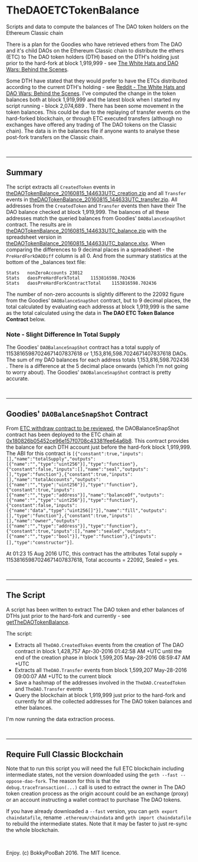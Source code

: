 # TheDAOETCTokenBalance
Scripts and data to compute the balances of The DAO token holders on the Ethereum Classic chain

There is a plan for the Goodies who have retrieved ethers from The DAO and it's child DAOs on the Ethereum Classic chain to distribute the ethers (ETC) to The DAO token holders (DTH) based on the DTH's holding just prior to the hard-fork at block 1,919,999 - see [The White Hats and DAO Wars: Behind the Scenes](https://blog.bity.com/2016/08/13/the-white-hats-and-dao-wars-behind-the-scenes/). 

Some DTH have stated that they would prefer to have the ETCs distributed according to the current DTH's holding - see [Reddit - The White Hats and DAO Wars: Behind the Scenes](https://www.reddit.com/r/ethereum/comments/4xlxd3/the_white_hats_and_dao_wars_behind_the_scenes/). I've computed the change in the token balances both at block 1,919,999 and the latest block when I started my script running - block 2,074,689 . There has been some movement in the token balances. This could be due to the replaying of transfer events on the hard-forked blockchain, or through ETC executed transfers (although no exchanges have offered any trading of The DAO tokens on the Classic chain). The data is in the balances file if anyone wants to analyse these post-fork transfers on the Classic chain.

<br />

---

## Summary
The script extracts all `CreatedToken` events in [theDAOTokenBalance_20160815_144633UTC_creation.zip](https://github.com/bokkypoobah/TheDAOETCTokenBalance/blob/master/theDAOTokenBalance_20160815_144633UTC_creation.zip) and all `Transfer` events in [theDAOTokenBalance_20160815_144633UTC_transfer.zip](https://github.com/bokkypoobah/TheDAOETCTokenBalance/blob/master/theDAOTokenBalance_20160815_144633UTC_transfer.zip). All addresses from the `CreatedToken` and `Transfer` events then have their The DAO balance checked at block 1,919,999. The balances of all these addresses match the queried balances from Goodies' `DAOBalanceSnapShot` contract. The results are in [theDAOTokenBalance_20160815_144633UTC_balance.zip](https://github.com/bokkypoobah/TheDAOETCTokenBalance/blob/master/theDAOTokenBalance_20160815_144633UTC_balance.zip) with the spreadsheet version in [theDAOTokenBalance_20160815_144633UTC_balance.xlsx](https://github.com/bokkypoobah/TheDAOETCTokenBalance/blob/master/theDAOTokenBalance_20160815_144633UTC_balance.xlsx). When comparing the differences to 9 decimal places in a spreadsheet - the `PreHardForkDAODiff` column is all 0. And from the summary statistics at the bottom of the _balances text file:

    Stats	nonZeroAccounts	23012
    Stats	daosPreHardForkTotal	1153816598.702436
    Stats	daosPreHardForkContractTotal	1153816598.702436

The number of non-zero accounts is slightly different to the 22092 figure from the Goodies' `DAOBalanceSnapShot` contract, but to 9 decimal places, the total calculated by evaluating each addresss at block 1,919,999 is the same as the total calculated using the data in **The DAO ETC Token Balance Contract** below.

### Note - Slight Difference In Total Supply

The Goodies' `DAOBalanceSnapShot` contract has a total supply of 11538165987024671407837618 or 1,153,816,598.7024671407837618 DAOs. The sum of my DAO balances for each address totals 1,153,816,598.702436 . There is a difference at the 5 decimal place onwards (which I'm not going to worry about). The Goodies' `DAOBalanceSnapShot` contract is pretty accurate. 

<br />

---

## Goodies' `DAOBalanceSnapShot` Contract
From [ETC withdraw contract to be reviewed](https://www.reddit.com/r/ethereum/comments/4yhz8h/etc_withdraw_contract_to_be_reviewed/), the DAOBalanceSnapShot contract has been deployed to the ETC chain at [0x180826b05452ce96e157f0708c43381fee64a6b8](http://unforked.info/addr/0x180826b05452ce96e157f0708c43381fee64a6b8). This contract provides the balance for each DTH account just before the hard-fork block 1,919,999. The ABI for this contract is `[{"constant":true,"inputs":[],"name":"totalSupply","outputs":[{"name":"","type":"uint256"}],"type":"function"},{"constant":false,"inputs":[],"name":"seal","outputs":[],"type":"function"},{"constant":true,"inputs":[],"name":"totalAccounts","outputs":[{"name":"","type":"uint256"}],"type":"function"},{"constant":true,"inputs":[{"name":"","type":"address"}],"name":"balanceOf","outputs":[{"name":"","type":"uint256"}],"type":"function"},{"constant":false,"inputs":[{"name":"data","type":"uint256[]"}],"name":"fill","outputs":[],"type":"function"},{"constant":true,"inputs":[],"name":"owner","outputs":[{"name":"","type":"address"}],"type":"function"},{"constant":true,"inputs":[],"name":"sealed","outputs":[{"name":"","type":"bool"}],"type":"function"},{"inputs":[],"type":"constructor"}]`. 

At 01:23 15 Aug 2016 UTC, this contract has the attributes Total supply = 11538165987024671407837618, Total accounts = 22092, Sealed = yes. 

<br />

---

## The Script
A script has been written to extract The DAO token and ether balances of DTHs just prior to the hard-fork and currently - see [getTheDAOTokenBalance](https://github.com/bokkypoobah/TheDAOETCTokenBalance/blob/master/getTheDAOTokenBalance). 

The script:
* Extracts all `TheDAO.CreatedToken` events from the creation of The DAO contract in block 1,428,757 Apr-30-2016 01:42:58 AM +UTC until the end of the creation phase in block 1,599,205 May-28-2016 08:59:47 AM +UTC
* Extracts all `TheDAO.Transfer` events from block 1,599,207 May-28-2016 09:00:07 AM +UTC to the current block
* Save a hashmap of the addresses involved in the `TheDAO.CreatedToken` and `TheDAO.Transfer` events
* Query the blockchain at block 1,919,999 just prior to the hard-fork and currently for all the collected addresses for The DAO token balances and ether balances.

I'm now running the data extraction process.

<br />

---

## Require Full Classic Blockchain
Note that to run this script you will need the full ETC blockchain including intermediate states, not the version downloaded using the `geth --fast --oppose-dao-fork`. The reason for this is that the `debug.traceTransaction(...)` call is used to extract the owner in The DAO token creation process as the origin account could be an exchange (proxy) or an account instructing a wallet contract to purchase The DAO tokens.

If you have already downloaded a `--fast` version, you can `geth export chaindatafile`, rename `.ethereum/chaindata` and `geth import chaindatafile` to rebuild the intermediate states. Note that it may be faster to just re-sync the whole blockchain.

<br />

Enjoy. (c) BokkyPooBah 2016. The MIT licence.
